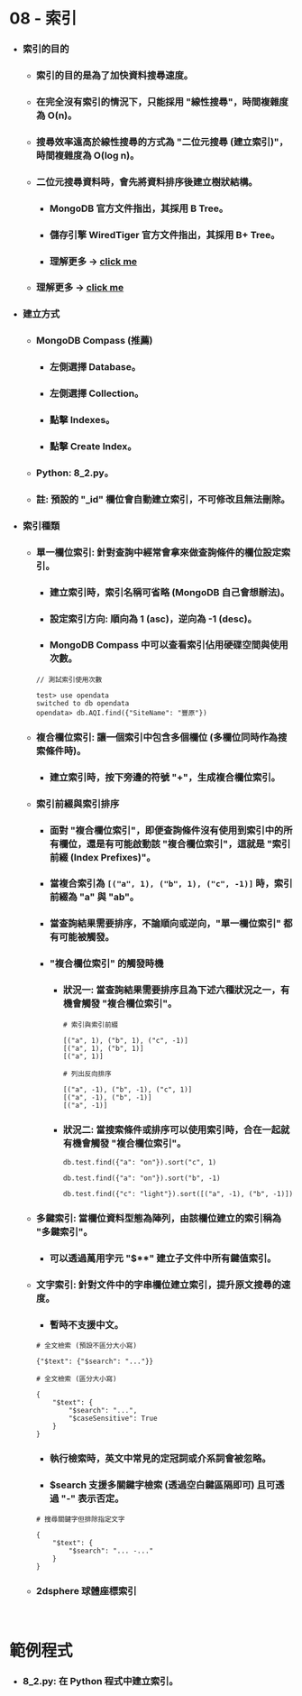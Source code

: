 08 - 索引
=====
* ### 索引的目的
    * ### 索引的目的是為了加快資料搜尋速度。
    * ### 在完全沒有索引的情況下，只能採用 "線性搜尋"，時間複雜度為 O(n)。
    * ### 搜尋效率遠高於線性搜尋的方式為 "二位元搜尋 (建立索引)"，時間複雜度為 O(log n)。
    * ### 二位元搜尋資料時，會先將資料排序後建立樹狀結構。
        * ### MongoDB 官方文件指出，其採用 B Tree。
        * ### 儲存引擎 WiredTiger 官方文件指出，其採用 B+ Tree。
        * ### 理解更多 -> [click me](https://github.com/GitHub-WeiChiang/main/tree/master/Questions/Question045)
    * ### 理解更多 -> [click me](https://github.com/GitHub-WeiChiang/main/tree/master/MySQLPrinciples)
* ### 建立方式
    * ### MongoDB Compass (推薦)
        * ### 左側選擇 Database。
        * ### 左側選擇 Collection。
        * ### 點擊 Indexes。
        * ### 點擊 Create Index。
    * ### Python: 8_2.py。
    * ### 註: 預設的 "_id" 欄位會自動建立索引，不可修改且無法刪除。
* ### 索引種類
    * ### 單一欄位索引: 針對查詢中經常會拿來做查詢條件的欄位設定索引。
        * ### 建立索引時，索引名稱可省略 (MongoDB 自己會想辦法)。
        * ### 設定索引方向: 順向為 1 (asc)，逆向為 -1 (desc)。
        * ### MongoDB Compass 中可以查看索引佔用硬碟空間與使用次數。
        ```
        // 測試索引使用次數
        
        test> use opendata
        switched to db opendata
        opendata> db.AQI.find({"SiteName": "豐原"})
        ```
    * ### 複合欄位索引: 讓一個索引中包含多個欄位 (多欄位同時作為搜索條件時)。
        * ### 建立索引時，按下旁邊的符號 "+"，生成複合欄位索引。
    * ### 索引前綴與索引排序
        * ### 面對 "複合欄位索引"，即便查詢條件沒有使用到索引中的所有欄位，還是有可能啟動該 "複合欄位索引"，這就是 "索引前綴 (Index Prefixes)"。
        * ### 當複合索引為 ```[("a", 1), ("b", 1), ("c", -1)]``` 時，索引前綴為 "a" 與 "ab"。
        * ### 當查詢結果需要排序，不論順向或逆向，"單一欄位索引" 都有可能被觸發。
        * ### "複合欄位索引" 的觸發時機
            * ### 狀況一: 當查詢結果需要排序且為下述六種狀況之一，有機會觸發 "複合欄位索引"。
                ```
                # 索引與索引前綴
                
                [("a", 1), ("b", 1), ("c", -1)]
                [("a", 1), ("b", 1)]
                [("a", 1)]
                ```
                ```
                # 列出反向排序
                
                [("a", -1), ("b", -1), ("c", 1)]
                [("a", -1), ("b", -1)]
                [("a", -1)]
                ```
            * ### 狀況二: 當搜索條件或排序可以使用索引時，合在一起就有機會觸發 "複合欄位索引"。
                ```
                db.test.find({"a": "on"}).sort("c", 1)
                
                db.test.find({"a": "on"}).sort("b", -1)
                
                db.test.find({"c": "light"}).sort([("a", -1), ("b", -1)])
                ```
    * ### 多鍵索引: 當欄位資料型態為陣列，由該欄位建立的索引稱為 "多鍵索引"。
        * ### 可以透過萬用字元 "$**" 建立子文件中所有鍵值索引。
    * ### 文字索引: 針對文件中的字串欄位建立索引，提升原文搜尋的速度。
        * ### 暫時不支援中文。
        ```
        # 全文檢索 (預設不區分大小寫)
        
        {"$text": {"$search": "..."}}
        ```
        ```
        # 全文檢索 (區分大小寫)
        
        {
            "$text": {
                "$search": "...",
                "$caseSensitive": True
            }
        }
        ```
        * ### 執行檢索時，英文中常見的定冠詞或介系詞會被忽略。
        * ### $search 支援多關鍵字檢索 (透過空白鍵區隔即可) 且可透過 "-" 表示否定。
        ```
        # 搜尋關鍵字但排除指定文字
        
        {
            "$text": {
                "$search": "... -..."
            }
        }
        ```
    * ### 2dsphere 球體座標索引
<br />

範例程式
=====
* ### 8_2.py: 在 Python 程式中建立索引。
<br />
